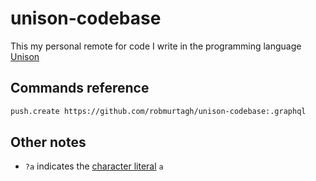 # unison-codebase

This my personal remote for code I write in the programming language [Unison](https://www.unisonweb.org/)

## Commands reference

```sh
push.create https://github.com/robmurtagh/unison-codebase:.graphql
```

## Other notes

* `?a` indicates the [character literal](https://www.unisonweb.org/docs/language-reference/#literals) `a`
